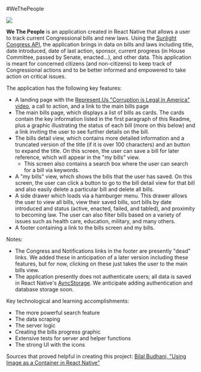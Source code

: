 #WeThePeople

![](https://media.giphy.com/media/3o7bu8DjJLh9KF01mo/giphy.gif)

**We The People** is an application created in React Native that allows a user to track current Congressional bills and new laws. Using the [Sunlight Congress API](https://sunlightlabs.github.io/congress/), the application brings in data on bills and laws including title, date introduced, date of last action, sponsor, current progress (in House Committee, passed by Senate, enacted...), and other data. This application is meant for concerned citizens (and non-citizens) to keep track of Congressional actions and to be better informed and empowered to take action on critical issues.

The application has the following key features:

* A landing page with the [Represent.Us "Corruption is Legal in America" video](https://www.youtube.com/watch?v=5tu32CCA_Ig), a call to action, and a link to the main bills page
* The main bills page, which displays a list of bills as cards. The cards contain the key information listed in the first paragraph of this Readme, plus a graphic illustrating the status of each bill (more on this below) and a link inviting the user to see further details on the bill.
* The bills detail view, which contains more detailed information and a truncated version of the title (if it is over 100 characters) and an button to expand the title. On this screen, the user can save a bill for later reference, which will appear in the "my bills" view.
  * This screen also contains a search box where the user can search for a bill via keywords.
* A "my bills" view, which shows the bills that the user has saved. On this screen, the user can click a button to go to the bill detail view for that bill and also easily delete a particular bill and delete all bills.
* A side drawer which loads via a hamburger menu. This drawer allows the user to view all bills, view their saved bills, sort bills by date introduced and status (active, enacted, failed, and tabled), and proximity to becoming law. The user can also filter bills based on a variety of issues such as health care, education, military, and many others.
* A footer containing a link to the bills screen and my bills.

Notes:
  * The Congress and Notifications links in the footer are presently "dead" links. We added these in anticipation of a later version including these features, but for now, clicking on these just takes the user to the main bills view.
  * The application presently does not authenticate users; all data is saved in React Native's [AyncStorage](https://facebook.github.io/react-native/docs/asyncstorage.html). We anticipate adding authentication and database storage soon.

Key technological and learning accomplishments:



* The more powerful search feature
* The data scraping
* The server logic
* Creating the bills progress graphic
* Extensive tests for server and helper functions
* The strong UI with the icons



Sources that proved helpful in creating this project:
[Bilal Budhani, "Using Image as a Container in React Native"](http://blog.bigbinary.com/2016/04/28/using-image-as-a-container-in-react-native.html)
